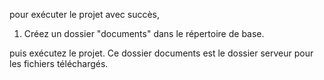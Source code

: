 pour exécuter le projet avec succès, 

1. Créez un dossier "documents" dans le répertoire de base.

puis exécutez le projet. Ce dossier documents est le dossier serveur pour les fichiers téléchargés.